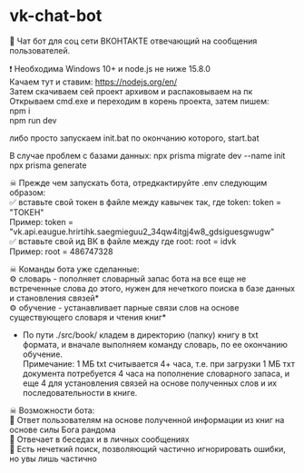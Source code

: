 # vk-chat-bot
💬 Чат бот для соц сети ВКОНТАКТЕ отвечающий на сообщения пользователей.

❗ Необходима Windows 10+ и node.js не ниже 15.8.0 <br />
Качаем тут и ставим: https://nodejs.org/en/ <br />
Затем скачиваем сей проект архивом и распаковываем на пк <br />
Открываем cmd.exe и переходим в корень проекта, затем пишем: <br />
npm i <br />
npm run dev <br />

либо просто запускаем init.bat по окончанию которого, start.bat <br />

В случае проблем с базами данных:
npx prisma migrate dev --name init <br />
npx prisma generate <br />


☠ Прежде чем запускать бота, отредкактируйте .env следующим образом: <br />
✅ вставьте свой токен в файле между кавычек так, где token: token = "ТОКЕН"<br />
    Пример: token = "vk.api.eaugue.hrirtihk.saegmieguu2_34qw4itgj4w8_gdsiguesgwugw" <br />
✅ вставьте свой ид ВК в файле между где root: root = idvk <br />
    Пример: root = 486747328 <br />

☠ Команды бота уже сделанные: <br />
⚙ словарь - пополняет словарный запас бота на все еще не встреченные слова до этого, нужен для нечеткого поиска в базе данных и становления связей* <br />
⚙ обучение - устанавливает парные связи слов на основе существующего словаря и чтения книг* <br />
* По пути ./src/book/ кладем в директорию (папку) книгу в txt формата, и вначале выполняем команду словарь, по ее окончанию обучение. <br />
Примечание: 1 МБ txt считывается 4+ часа, т.е. при загрузки 1 МБ тхт документа потребуется 4 часа на пополнение словарного запаса, и еще 4 для установления связей на основе полученных слов и их последовательности в книге.

☠ Возможности бота: <br />
🚀 Ответ пользователям на основе полученной информации из книг на основе силы Бога рандома <br />
🚀 Отвечает в беседах и в личных сообщениях <br />
🚀 Есть нечеткий поиск, позволяющий частично игнорировать ошибки, но увы лишь частично <br />
